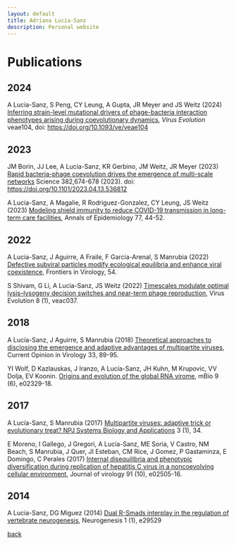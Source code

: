 ```yaml
---
layout: default
title: Adriana Lucia-Sanz
description: Personal website
---
```


# Publications
## 2024

A Lucia-Sanz, S Peng, CY Leung, A Gupta, JR Meyer and JS Weitz (2024) <a href="https://academic.oup.com/ve/advance-article/doi/10.1093/ve/veae104/7912585">Inferring strain-level mutational drivers of phage-bacteria interaction phenotypes arising during coevolutionary dynamics</a>, <i> Virus Evolution </i> veae104, doi: https://doi.org/10.1093/ve/veae104


## 2023

JM Borin, JJ Lee, A Lucia-Sanz, KR Gerbino, JM Weitz, JR Meyer (2023) <a href="https://www.science.org/doi/10.1126/science.adi5536">Rapid bacteria-phage coevolution drives the emergence of multi-scale networks</a> Science 382,674-678 (2023). doi: https://doi.org/10.1101/2023.04.13.536812 

A Lucia-Sanz, A Magalie, R Rodriguez-Gonzalez, CY Leung, JS Weitz (2023) <a href="https://www.sciencedirect.com/science/article/pii/S104727972200268X">Modeling shield immunity to reduce COVID-19 transmission in long-term care facilities</a>, Annals of Epidemiology 77, 44-52.

## 2022

A Lucia-Sanz, J Aguirre, A Fraile, F Garcia-Arenal, S Manrubia (2022) <a href="https://www.frontiersin.org/articles/10.3389/fviro.2022.929851/full?&utm_source=Email_to_authors_&utm_medium=Email&utm_content=T1_11.5e1_author&utm_campaign=Email_publication&field=&journalName=Frontiers_in_Virology&id=929851">Defective subviral particles modify ecological equilibria and enhance viral coexistence</a>,
Frontiers in Virology, 54.

S Shivam, G Li, A Lucia-Sanz, JS Weitz (2022) <a href="https://academic.oup.com/ve/article/8/1/veac037/6577223">Timescales modulate optimal lysis–lysogeny decision switches and near-term phage reproduction</a>,
Virus Evolution 8 (1), veac037.

## 2018

A Lucía-Sanz, J Aguirre, S Manrubia (2018) <a href="https://www.sciencedirect.com/science/article/pii/S1879625718300385">Theoretical approaches to disclosing the emergence and adaptive advantages of multipartite viruses</a>, Current Opinion in Virology 33, 89-95.

YI Wolf, D Kazlauskas, J Iranzo, A Lucía-Sanz, JH Kuhn, M Krupovic, VV Dolja, EV Koonin. <a href="https://journals.asm.org/doi/full/10.1128/mBio.02329-18">Origins and evolution of the global RNA virome</a>, mBio 9 (6), e02329-18.

## 2017

A Lucía-Sanz, S Manrubia (2017) <a href="https://www.nature.com/articles/s41540-017-0035-y">Multipartite viruses: adaptive trick or evolutionary treat? NPJ Systems Biology and Applications</a> 3 (1), 34.

E Moreno, I Gallego, J Gregori, A Lucía-Sanz, ME Soria, V Castro, NM Beach, S Manrubia, J Quer, JI Esteban, CM Rice, J Gomez, P Gastaminza, E Domingo, C Perales (2017) <a href="https://journals.asm.org/doi/full/10.1128/JVI.02505-16">Internal disequilibria and phenotypic diversification during replication of hepatitis C virus in a noncoevolving cellular environment</a>, Journal of virology 91 (10), e02505-16.

## 2014

A Lucia-Sanz, DG Miguez (2014) <a href="https://www.tandfonline.com/doi/full/10.4161/neur.29529">Dual R-Smads interplay in the regulation of vertebrate neurogenesis</a>, Neurogenesis 1 (1), e29529

[back](./)
